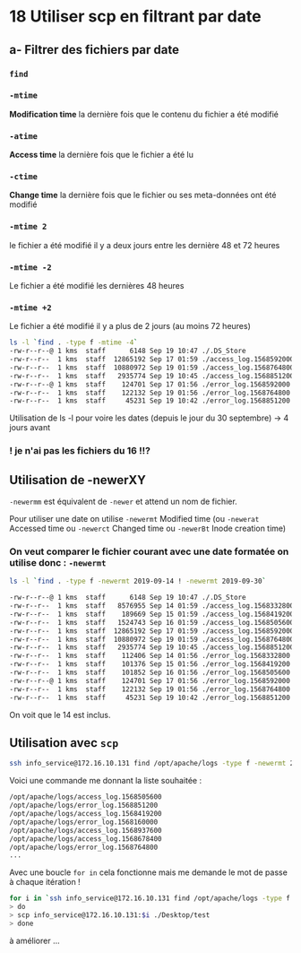 # 18 Utiliser scp en filtrant par date

## a- Filtrer des fichiers par date

### `find` 

### `-mtime` 

**Modification time** la dernière fois que le contenu du fichier a été modifié

### `-atime`

**Access time** la dernière fois que le fichier a été lu


### `-ctime`

**Change time** la dernière fois que le fichier ou ses meta-données ont été modifié

### `-mtime 2`

le fichier a été modifié il y a deux jours entre les dernière 48 et 72 heures

### `-mtime -2`

Le fichier a été modifié les dernières 48 heures

### `-mtime +2`

Le fichier a été modifié il y a plus de 2 jours (au moins 72 heures)

```bash
ls -l `find . -type f -mtime -4`
-rw-r--r--@ 1 kms  staff      6148 Sep 19 10:47 ./.DS_Store
-rw-r--r--  1 kms  staff  12865192 Sep 17 01:59 ./access_log.1568592000
-rw-r--r--  1 kms  staff  10880972 Sep 19 01:59 ./access_log.1568764800
-rw-r--r--  1 kms  staff   2935774 Sep 19 10:45 ./access_log.1568851200
-rw-r--r--@ 1 kms  staff    124701 Sep 17 01:56 ./error_log.1568592000
-rw-r--r--  1 kms  staff    122132 Sep 19 01:56 ./error_log.1568764800
-rw-r--r--  1 kms  staff     45231 Sep 19 10:42 ./error_log.1568851200
```

Utilisation de ls -l pour voire les dates (depuis le jour du 30 septembre) -> 4 jours avant

### ! je n'ai pas les fichiers du 16 !!?

## Utilisation de -newerXY

`-newermm` est équivalent de `-newer` et attend un nom de fichier.

Pour utiliser une date on utilise `-newermt` Modified time (ou `-newerat` Accessed time ou `-newerct` Changed time ou `-newerBt` Inode creation time)

### On veut comparer le fichier courant avec une date formatée on utilise donc : `-newermt`

```bash
ls -l `find . -type f -newermt 2019-09-14 ! -newermt 2019-09-30`

-rw-r--r--@ 1 kms  staff      6148 Sep 19 10:47 ./.DS_Store
-rw-r--r--  1 kms  staff   8576955 Sep 14 01:59 ./access_log.1568332800
-rw-r--r--  1 kms  staff    189669 Sep 15 01:59 ./access_log.1568419200
-rw-r--r--  1 kms  staff   1524743 Sep 16 01:59 ./access_log.1568505600
-rw-r--r--  1 kms  staff  12865192 Sep 17 01:59 ./access_log.1568592000
-rw-r--r--  1 kms  staff  10880972 Sep 19 01:59 ./access_log.1568764800
-rw-r--r--  1 kms  staff   2935774 Sep 19 10:45 ./access_log.1568851200
-rw-r--r--  1 kms  staff    112406 Sep 14 01:56 ./error_log.1568332800
-rw-r--r--  1 kms  staff    101376 Sep 15 01:56 ./error_log.1568419200
-rw-r--r--  1 kms  staff    101852 Sep 16 01:56 ./error_log.1568505600
-rw-r--r--@ 1 kms  staff    124701 Sep 17 01:56 ./error_log.1568592000
-rw-r--r--  1 kms  staff    122132 Sep 19 01:56 ./error_log.1568764800
-rw-r--r--  1 kms  staff     45231 Sep 19 10:42 ./error_log.1568851200
```

On voit que le 14 est inclus.



## Utilisation avec `scp`

```bash
ssh info_service@172.16.10.131 find /opt/apache/logs -type f -newermt 2019-09-12 ! -newermt 2019-09-30
```

Voici une commande me donnant la liste souhaitée :

```bash
/opt/apache/logs/access_log.1568505600
/opt/apache/logs/error_log.1568851200
/opt/apache/logs/access_log.1568419200
/opt/apache/logs/error_log.1568160000
/opt/apache/logs/access_log.1568937600
/opt/apache/logs/access_log.1568678400
/opt/apache/logs/error_log.1568764800
...
```

Avec une boucle `for in` cela fonctionne mais me demande le mot de passe à chaque itération !

```bash
for i in `ssh info_service@172.16.10.131 find /opt/apache/logs -type f -newermt 2019-09-12 ! -newermt 2019-09-30`
> do
> scp info_service@172.16.10.131:$i ./Desktop/test
> done
```

à améliorer ...

